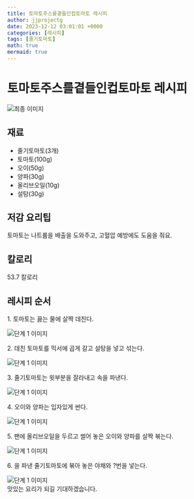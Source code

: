 ```yaml
---
title: 토마토주스를곁들인컵토마토 레시피
author: jjprojectg
date: 2023-12-12 03:01:01 +0000
categories: [레시피]
tags: [줄기토마토]
math: true
mermaid: true
---
```

<meta name="og:type" content="website"/>
<meta charset="UTF-8"/>
<div class="header">
  <h1>토마토주스를곁들인컵토마토 레시피</h1>
</div>

<div class="container my-4">
  <div class="row">
    <div class="col-12 col-md-6">
      <div class="recipe-image">
        <img src="http://www.foodsafetykorea.go.kr/uploadimg/cook/10_00611_2.png" class="step-image" alt="최종 이미지"/>
      </div>
    </div>
    <div class="col-12 col-md-6">
      <div class="ingredients">
        <h2>재료</h2>
        <ul class="card">
          <li> 줄기토마토(3개) </li>
          <li>  토마토(100g) </li>
          <li>  오이(50g) </li>
          <li>  양파(30g) </li>
          <li> 올리브오일(10g) </li>
          <li>  설탕(30g) </li>
</ul>
      </div>
    </div>
    <div class="col-12 col-md-6">
      <div class="ingredients">
        <h2>저감 요리팁</h2>
        <div class="card"> 
          <p>
            토마토는 나트륨을 배출을 도와주고, 고혈압 예방에도 도움을 줘요.
          </p>
        </div>
      </div>
      <div class="ingredients">
        <h2>칼로리</h2>
        <div class="card"> 
          <p>
            53.7 칼로리
          </p>
        </div>
      </div>
    </div>
  </div>

  <h2 class="my-4">레시피 순서</h2>
  <div class="card recipe-card">
    <div class="card-body recipe-step">
      <p class="card-text step-description">1. 토마토는 끓는 물에 살짝 데친다.</p>
      <img src="http://www.foodsafetykorea.go.kr/uploadimg/cook/20_00611_1.png" alt="단계 1 이미지" class="step-image"/>
    </div>
  </div>
  <div class="card recipe-card">
    <div class="card-body recipe-step">
      <p class="card-text step-description">2. 데친 토마토를 믹서에 곱게 갈고
설탕을 넣고 섞는다.</p>
      <img src="http://www.foodsafetykorea.go.kr/uploadimg/cook/20_00611_2.png" alt="단계 1 이미지" class="step-image"/>
    </div>
  </div>
  <div class="card recipe-card">
    <div class="card-body recipe-step">
      <p class="card-text step-description">3. 줄기토마토는 윗부분을 잘라내고 속을
파낸다.</p>
      <img src="http://www.foodsafetykorea.go.kr/uploadimg/cook/20_00611_3.png" alt="단계 1 이미지" class="step-image"/>
    </div>
  </div>
  <div class="card recipe-card">
    <div class="card-body recipe-step">
      <p class="card-text step-description">4. 오이와 양파는 입자있게 썬다.</p>
      <img src="http://www.foodsafetykorea.go.kr/uploadimg/cook/20_00611_4.png" alt="단계 1 이미지" class="step-image"/>
    </div>
  </div>
  <div class="card recipe-card">
    <div class="card-body recipe-step">
      <p class="card-text step-description">5. 팬에 올리브오일을 두르고 썰어 놓은
오이와 양파를 살짝 볶는다.</p>
      <img src="http://www.foodsafetykorea.go.kr/uploadimg/cook/20_00611_5.png" alt="단계 1 이미지" class="step-image"/>
    </div>
  </div>
  <div class="card recipe-card">
    <div class="card-body recipe-step">
      <p class="card-text step-description">6. 을 파낸 줄기토마토에 볶아 놓은
야채와 ?번을 넣는다.</p>
      <img src="http://www.foodsafetykorea.go.kr/uploadimg/cook/20_00611_6.png" alt="단계 1 이미지" class="step-image"/>
    </div>
  </div>

</div>
맛있는 요리가 되길 기대하겠습니다.
